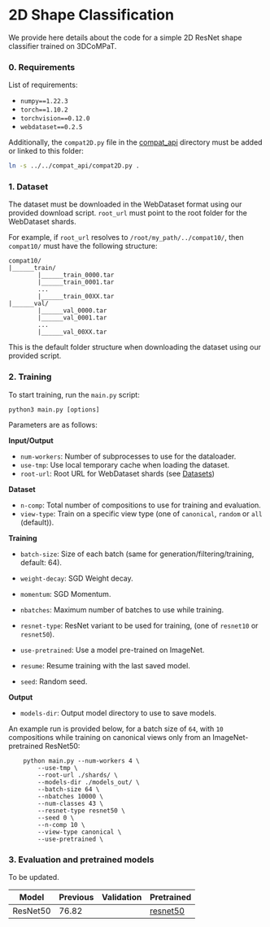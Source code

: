 # 2D Shape Classification

We provide here details about the code for a simple 2D ResNet shape classifier trained on 3DCoMPaT.

### 0. Requirements
List of requirements:

- `numpy==1.22.3`
- `torch==1.10.2`
- `torchvision==0.12.0`
- `webdataset==0.2.5`

Additionally, the `compat2D.py` file in the [compat_api](../../compat_api/) directory must be added or linked to this folder:

```bash
ln -s ../../compat_api/compat2D.py .
```

### 1. Dataset
The dataset must be downloaded in the WebDataset format using our provided download script. `root_url` must point to the root folder for the WebDataset shards.

For example, if `root_url` resolves to `/root/my_path/../compat10/`, then `compat10/` must have the following structure:

```
compat10/
|______train/
		|______train_0000.tar
		|______train_0001.tar
		...
		|______train_00XX.tar
|______val/
		|______val_0000.tar
		|______val_0001.tar
		...
		|______val_00XX.tar
```

This is the default folder structure when downloading the dataset using our provided script.

### 2. Training
To start training, run the `main.py` script:

`python3 main.py [options]`

Parameters are as follows:

**Input/Output**
- `num-workers`: Number of subprocesses to use for the dataloader.
- `use-tmp`: Use local temporary cache when loading the dataset.
- `root-url`: Root URL for WebDataset shards (see [Datasets](#1-dataset))


**Dataset**
- `n-comp`: Total number of compositions to use for training and evaluation.
- `view-type`: Train on a specific view type (one of `canonical`, `random` or `all` (default)).


**Training**
- `batch-size`: Size of each batch (same for generation/filtering/training, default: 64).
- `weight-decay`: SGD Weight decay.
- `momentum`: SGD Momentum.

- `nbatches`: Maximum number of batches to use while training.
- `resnet-type`: ResNet variant to be used for training, (one of `resnet10` or `resnet50`).
- `use-pretrained`: Use a model pre-trained on ImageNet.

- `resume`: Resume training with the last saved model.
- `seed`: Random seed.

**Output**

- `models-dir`: Output model directory to use to save models.

An example run is provided below, for a batch size of `64`, with `10` compositions while training on canonical views only from an ImageNet-pretrained ResNet50:

```
	python main.py --num-workers 4 \
	    --use-tmp \
	    --root-url ./shards/ \
	    --models-dir ./models_out/ \
	    --batch-size 64 \
	    --nbatches 10000 \
	    --num-classes 43 \
	    --resnet-type resnet50 \
	    --seed 0 \
	    --n-comp 10 \
	    --view-type canonical \
	    --use-pretrained \
```

### 3. Evaluation and pretrained models
To be updated.

| Model | Previous | Validation| Pretrained|
|--|--|--|--|
|ResNet50 | 76.82 | | [resnet50](https://drive.google.com/file/d/1o9cQieZByHb11Wo7lNyLWbwEuBNcrrfB/view?usp=sharing) | 

